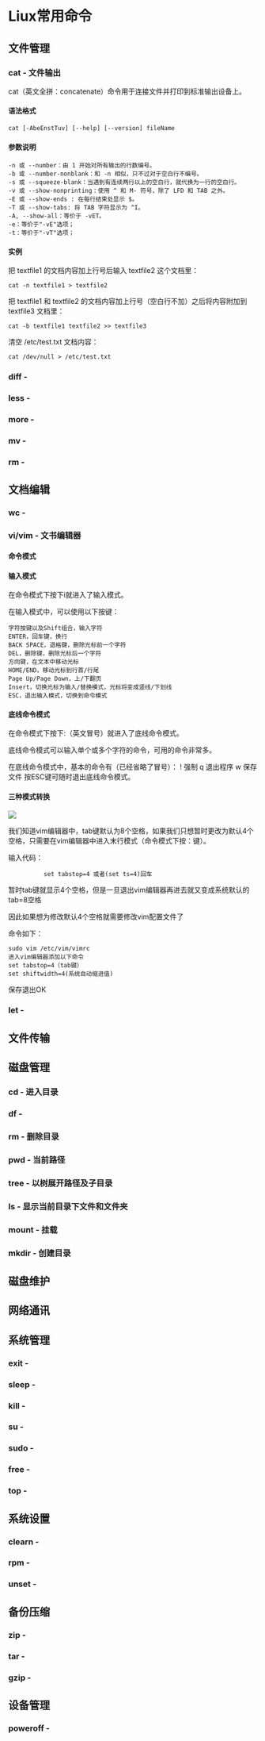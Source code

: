 <!-- 2023年07月11日 -->
# Liux常用命令
## 文件管理

### cat - 文件输出
cat（英文全拼：concatenate）命令用于连接文件并打印到标准输出设备上。
#### 语法格式
    cat [-AbeEnstTuv] [--help] [--version] fileName
#### 参数说明
    -n 或 --number：由 1 开始对所有输出的行数编号。
    -b 或 --number-nonblank：和 -n 相似，只不过对于空白行不编号。
    -s 或 --squeeze-blank：当遇到有连续两行以上的空白行，就代换为一行的空白行。
    -v 或 --show-nonprinting：使用 ^ 和 M- 符号，除了 LFD 和 TAB 之外。
    -E 或 --show-ends : 在每行结束处显示 $。
    -T 或 --show-tabs: 将 TAB 字符显示为 ^I。
    -A, --show-all：等价于 -vET。
    -e：等价于"-vE"选项；
    -t：等价于"-vT"选项；
#### 实例
把 textfile1 的文档内容加上行号后输入 textfile2 这个文档里：  

    cat -n textfile1 > textfile2

把 textfile1 和 textfile2 的文档内容加上行号（空白行不加）之后将内容附加到 textfile3 文档里：

    cat -b textfile1 textfile2 >> textfile3

清空 /etc/test.txt 文档内容：

    cat /dev/null > /etc/test.txt

### diff - 
### less - 
### more - 
### mv - 
### rm - 

## 文档编辑
### wc - 
### vi/vim - 文书编辑器
#### 命令模式
#### 输入模式
在命令模式下按下i就进入了输入模式。

在输入模式中，可以使用以下按键：

    字符按键以及Shift组合，输入字符
    ENTER，回车键，换行
    BACK SPACE，退格键，删除光标前一个字符
    DEL，删除键，删除光标后一个字符
    方向键，在文本中移动光标
    HOME/END，移动光标到行首/行尾
    Page Up/Page Down，上/下翻页
    Insert，切换光标为输入/替换模式，光标将变成竖线/下划线
    ESC，退出输入模式，切换到命令模式
#### 底线命令模式
在命令模式下按下:（英文冒号）就进入了底线命令模式。

底线命令模式可以输入单个或多个字符的命令，可用的命令非常多。

在底线命令模式中，基本的命令有（已经省略了冒号）：
    ! 强制
    q 退出程序
    w 保存文件
按ESC键可随时退出底线命令模式。
#### 三种模式转换

<img src="./img/vim-vi-workmodel.png">

我们知道vim编辑器中，tab键默认为8个空格，如果我们只想暂时更改为默认4个空格，只需要在vim编辑器中进入末行模式（命令模式下按：键）。

输入代码：

              set tabstop=4 或者(set ts=4)回车

暂时tab键就显示4个空格，但是一旦退出vim编辑器再进去就又变成系统默认的tab=8空格

因此如果想为修改默认4个空格就需要修改vim配置文件了

命令如下：

    sudo vim /etc/vim/vimrc
    进入vim编辑器添加以下命令
    set tabstop=4（tab键）
    set shiftwidth=4(系统自动缩进值)

保存退出OK
### let - 
## 文件传输
## 磁盘管理
### cd - 进入目录
### df - 
### rm - 删除目录
### pwd - 当前路径
### tree - 以树展开路径及子目录
### ls - 显示当前目录下文件和文件夹
### mount - 挂载
### mkdir - 创建目录
## 磁盘维护
## 网络通讯
## 系统管理
### exit - 
### sleep - 
### kill - 
### su - 
### sudo - 
### free - 
### top - 
## 系统设置
### clearn - 
### rpm - 
### unset - 
## 备份压缩
### zip - 
### tar - 
### gzip - 
## 设备管理
### poweroff - 